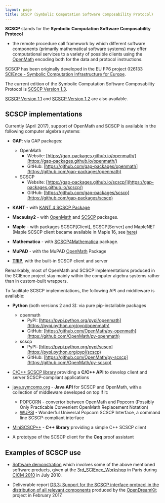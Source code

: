 ```yaml
---
layout: page
title: SCSCP (Symbolic Computation Software Composability Protocol)
---
```


**SCSCP** stands for the **Symbolic Computation Software Composability Protocol** 
- the remote procedure call framework by which different software components
(primarily mathematical software systems) may offer computational services to
a variety of possible clients using the [OpenMath](http://www.openmath.org/) 
encoding both for the data and protocol instructions.

SCSCP has been originally developed in the EU FP6 project 026133 
[SCIEnce - Symbolic Computation Infrastructure for Europe](http://www.symbolic-computing.org/).

The current edition of the Symbolic Computation Software Composability Protocol
is [SCSCP Version 1.3](https://github.com/OpenMath/scscp/blob/master/revisions/SCSCP_1_3.pdf).

[SCSCP Version 1.1](https://github.com/OpenMath/scscp/blob/master/revisions/SCSCP_1_1.pdf)
and [SCSCP Version 1.2](https://github.com/OpenMath/scscp/blob/master/revisions/SCSCP_1_2.pdf) are also available.

## SCSCP implementations

Currently (April 2017), support of OpenMath and SCSCP is available in the 
following computer algebra systems:

- **GAP**: via GAP packages:
  - OpenMath
    - Website: [https://gap-packages.github.io/openmath/](https://gap-packages.github.io/openmath/)
    - GitHub: [https://github.com/gap-packages/openmath](https://github.com/gap-packages/openmath)
  - SCSCP
    - Website: [https://gap-packages.github.io/scscp/](https://gap-packages.github.io/scscp/)
    - GitHub: [https://github.com/gap-packages/scscp](https://github.com/gap-packages/scscp)

- **KANT** - with [KANT 4 SCSCP Package](http://page.math.tu-berlin.de/~kant/kantscscp.html)

- **Macaulay2** - with [OpenMath](http://www.math.uiuc.edu/Macaulay2/doc/Macaulay2-1.9.2/share/doc/Macaulay2/OpenMath/html/index.html) and [SCSCP](http://www.math.uiuc.edu/Macaulay2/doc/Macaulay2-1.9.2/share/doc/Macaulay2/SCSCP/html/index.html) packages.

- **Maple** - with packages SCSCP[Client], SCSCP[Server] and MapleNET 
  (Maple SCSCP client became available in Maple 16, see [here](http://www.maplesoft.com/products/maple/new_features/connectivity.aspx))

- **Mathematica** - with [SCSCP4Mathematica](http://www.risc.jku.at/projects/science/jra/) package.

- **MuPAD** - with the MuPAD [OpenMath](http://mupad.symcomp.org/) Package

- **[TRIP](http://www.imcce.fr/trip/)**, 
  with the built-in SCSCP client and server

Remarkably, most of OpenMath and SCSCP implementations produced in the 
SCIEnce project stay mainly within the computer algebra systems rather 
than in custom-built wrappers.

To facilitate SCSCP implementations, the following API and middleware is available:

- **Python** (both versions 2 and 3): via pure pip-installable packages 
  - openmath 
    - PyPI: [https://pypi.python.org/pypi/openmath](https://pypi.python.org/pypi/openmath)
    - GitHub: [https://github.com/OpenMath/py-openmath](https://github.com/OpenMath/py-openmath)
  - scscp
    - PyPI: [https://pypi.python.org/pypi/scscp](https://pypi.python.org/pypi/scscp)
    - GitHub: [https://github.com/OpenMath/py-scscp](https://github.com/OpenMath/py-scscp)
    
- [C/C++ SCSCP library](http://www.imcce.fr/trip/scscp/)
  providing a **C/C++ API** to develop client and server SCSCP-compliant applications

- [java.symcomp.org](http://java.symcomp.org/) - **Java API** for SCSCP and OpenMath,
with a collection of middleware developed on top if it:
  - [POPCORN](http://java.symcomp.org/FormalPopcorn.html) - convertor between 
    OpenMath and Popcorn (Possibly Only Practicable Convenient OpenMath Replacement Notation)
  - [WUPSI](http://java.symcomp.org/wupsi.html) - Wonderful Universal Popcorn 
    SCSCP Interface, a command line SCSCP-compliant interface
  
- [MiniSCSCP++](https://bitbucket.org/ChrisJefferson/miniscscp) - **C++ library** 
  providing a simple C++ SCSCP client

- A prototype of the SCSCP client for the **Coq** proof assistant

## Examples of SCSCP use

- [Software demonstration](http://www.symbolic-computing.org/science/index.php/CICM_2010_GAP_demo)
which involves some of the above mentioned software products, given at 
the [3rd_SCIEnce_Workshop](http://www.symbolic-computing.org/science/index.php/3rd_SCIEnce_Workshop)
in Paris during [CICM 2010](http://cicm2010.cnam.fr/) in July 2010. 

- Deliverable report [D3.3: Support for the SCSCP interface protocol in the 
distribution of all relevant components](https://github.com/OpenDreamKit/OpenDreamKit/raw/master/WP3/D3.3/report-final.pdf)
produced by the [OpenDreamKit](http://opendreamkit.org/) project in February 2017.

